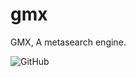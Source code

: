 # gmx
GMX, A metasearch engine.

![GitHub](https://img.shields.io/github/license/gamemaster123356/gmx)

